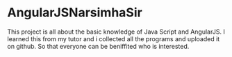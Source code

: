 # AngularJSNarsimhaSir
This project is all about the basic knowledge of Java Script and AngularJS. I learned this from my tutor and i collected all the programs 
and uploaded it on github. So that everyone can be beniffited who is interested.
